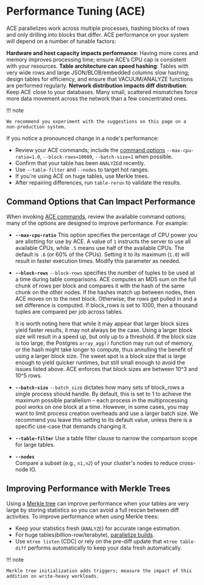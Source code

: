 # Performance Tuning (ACE)

ACE parallelizes work across multiple processes, hashing blocks of rows and only drilling into blocks that differ. ACE performance on your system will depend on a number of tunable factors:

**Hardware and host capacity impacts performance**: Having more cores and memory improves processing time; ensure ACE’s CPU cap is consistent with your resources.
**Table architecture can speed hashing**: Tables with very wide rows and large JSON/BLOB/embedded columns slow hashing; design tables for efficiency, and ensure that VACUUM/ANALYZE functions are performed regularly.
**Network distribution impacts diff distribution**: Keep ACE close to your databases. Many small, scattered mismatches force more data movement across the network than a few concentrated ones.

!!! note

    We recommend you experiment with the suggestions on this page on a non-production system.

If you notice a pronounced change in a node's performance:

*  Review your ACE commands; include the [command options](#command-options-that-can-impact-performance) `--max-cpu-ratio=1.0`, `--block-rows=10000`, `--batch-size=1` when possible.
* Confirm that your table has been `ANALYZE`d recently.
* Use `--table-filter` and `--nodes` to target hot ranges.
* If you're using ACE on huge tables, use Merkle trees.
* After repairing differences, run `table-rerun` to validate the results.


## Command Options that Can Impact Performance

When invoking [ACE commands](/commands/index.md), review the available command options; many of the options are designed to improve performance.  For example:

- **`--max-cpu-ratio`**
  This option specifies the percentage of CPU power you are allotting for use by ACE. A value of `1` instructs the server to use all available CPUs, while `.5` means use half of the available CPUs. The default is `.6` (or 60% of the CPUs). Setting it to its maximum (`1.0`) will result in faster execution times. Modify this parameter as needed.

- **`--block-rows`**
  `--block-rows` specifies the number of tuples to be used at a time during table comparisons. ACE computes an MD5 sum on the full chunk of rows per block and compares it with the hash of the same chunk on the other nodes. If the hashes match up between nodes, then ACE moves on to the next block. Otherwise, the rows get pulled in and a set difference is computed. If block_rows is set to 1000, then a thousand tuples are compared per job across tables. 
  
  It is worth noting here that while it may appear that larger block sizes yield faster results, it may not always be the case. Using a larger block size will result in a speed up, but only up to a threshold. If the block size is too large, the Postgres `array_agg()` function may run out of memory, or the hash might take longer to compute, thus annulling the benefit of using a larger block size. The sweet spot is a block size that is large enough to yield quicker runtimes, but still small enough to avoid the issues listed above. ACE enforces that block sizes are between 10^3 and 10^5 rows.

- **`--batch-size`**
  `--batch_size` dictates how many sets of block_rows a single process should handle. By default, this is set to 1 to achieve the maximum possible parallelism – each process in the multiprocessing pool works on one block at a time. However, in some cases, you may want to limit process creation overheads and use a larger batch size. We recommend you leave this setting to its default value, unless there is a specific use-case that demands changing it.

- **`--table-filter`**
  Use a table filter clause to narrow the comparison scope for large tables.

- **`--nodes`**  
  Compare a subset (e.g., `n1,n2`) of your cluster's nodes to reduce cross-node IO.


## Improving Performance with Merkle Trees

Using a [Merkle tree](/merkle.md) can improve performance when your tables are very large by storing statistics so you can avoid a full rescan between diff activities.  To improve performance when using Merkle trees:

- Keep your statistics fresh (`ANALYZE`) for accurate range estimation.
- For huge tables(billion-row/terabyte), [parallelize builds](/merkle.md#building-merkle-trees-in-parallel-for-very-large-tables). 
- Use `mtree listen` (CDC) or rely on the pre-diff update that `mtree table-diff` performs automatically to keep your data fresh automatically.

!!! note

    Merkle tree initialization adds triggers; measure the impact of this addition on write-heavy workloads.


